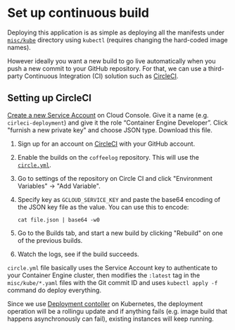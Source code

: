 # Set up continuous build

Deploying this application is as simple as deploying all the manifests under
[`misc/kube`](/misc/kube) directory using `kubectl` (requires changing the
hard-coded image names).

However ideally you want a new build to go live automatically when you push
a new commit to your GitHub repository. For that, we can use a third-party
Continuous Integration (CI) solution such as [CircleCI](http://circleci.com).

## Setting up CircleCI

[Create a new Service
Account](https://console.cloud.google.com/iam-admin/serviceaccounts/) on Cloud
Console. Give it a name (e.g. `cirleci-deployment`) and give it the role
“Container Engine Developer”. Click "furnish a new private key" and choose JSON
type. Download this file.

1. Sign up for an account on [CircleCI](http://circleci.com) with your GitHub
account.

1. Enable the builds on the `coffeelog` repository. This will use the
[`circle.yml`](/circle.yml).

1. Go to settings of the repository on Circle CI and click "Environment Variables"
   &rarr; "Add Variable".

1. Specify key as `GCLOUD_SERVICE_KEY` and paste the base64 encoding of the
   JSON key file as the value. You can use this to encode:

       cat file.json | base64 -w0

1. Go to the Builds tab, and start a new build by clicking "Rebuild" on one of
   the previous builds.

1. Watch the logs, see if the build succeeds.


`circle.yml` file basically uses the Service Account key to authenticate
to your Container Engine cluster, then modifies the `:latest` tag in the
`misc/kube/*.yaml` files with the Git commit ID and uses `kubectl apply -f`
command do deploy everything.

Since we use [Deployment
contoller](https://kubernetes.io/docs/concepts/workloads/controllers/deployment/)
on Kubernetes, the deployment operation will be a rollingu update and if
anything fails (e.g. image build that happens asynchronously can fail), existing
instances will keep running.
